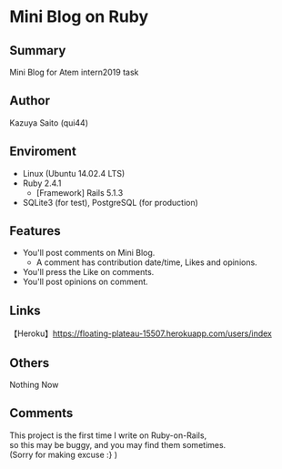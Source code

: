 # Mini Blog on Ruby

## Summary
Mini Blog for Atem intern2019 task

## Author
Kazuya Saito (qui44)

## Enviroment
* Linux (Ubuntu 14.02.4 LTS)
* Ruby 2.4.1
  * [Framework] Rails 5.1.3
* SQLite3 (for test),  PostgreSQL (for production)

## Features
* You'll post comments on Mini Blog.
  * A comment has contribution date/time, Likes and opinions.
* You'll press the Like on comments.
* You'll post opinions on comment.

## Links
【Heroku】<https://floating-plateau-15507.herokuapp.com/users/index>

## Others
Nothing Now

## Comments
This project is the first time I write on Ruby-on-Rails,  
so this may be buggy, and you may find them sometimes.  
(Sorry for making excuse :} )
